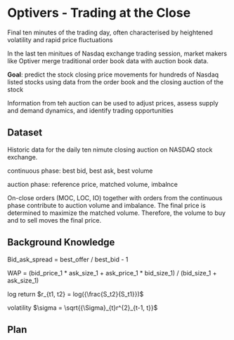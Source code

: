 # Optivers - Trading at the Close

Final ten minutes of the trading day, often characterised by heightened volatility and rapid price fluctuations

In the last ten minitues of Nasdaq exchange trading session, market makers like Optiver merge traditional order book data with auction book data.

**Goal**:
predict the stock closing price movements for hundreds of Nasdaq listed stocks
using data from the order book and the closing auction of the stock

Information from teh auction can be used to adjust prices, assess supply and demand dynamics, and identify trading opportunities

## Dataset

Historic data for the daily ten nimute closing auction on NASDAQ stock exchange.

continuous phase: best bid, best ask, best volume

auction phase: reference price, matched volume, imbalnce

On-close orders (MOC, LOC, IO) together with orders from the continuous phase contribute to auction volume and imbalance.
The final price is determined to maximize the matched volume. Therefore, the volume to buy and to sell moves the final price.

## Background Knowledge

Bid_ask_spread = best_offer / best_bid - 1

WAP = (bid_price_1 * ask_size_1 + ask_price_1 * bid_size_1) / (bid_size_1 + ask_size_1)

log return $r_{t1, t2} = log({\frac{S_t2}{S_t1}})$

volatility $\sigma = \sqrt{{\Sigma}_{t}r^{2}_{t-1, t}}$

## Plan

